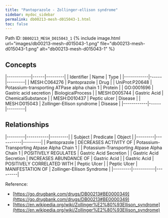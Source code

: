 ```yaml
---
title: "Pantoprazole - Zollinger-ellison syndrome"
sidebar: mydoc_sidebar
permalink: db00213-mesh-d015043-1.html
toc: false 
---
```



Path ID: `DB00213_MESH_D015043_1`
{% include image.html url="images/db00213-mesh-d015043-1.png" file="db00213-mesh-d015043-1.png" alt="db00213-mesh-d015043-1" %}

## Concepts

|------------|------|---------|
| Identifier | Name | Type    |
|------------|------|---------|
| MESH:C064276 | Pantoprazole | Drug |
| UniProt:P20648 | Potassium-transporting ATPase alpha chain 1 | Protein |
| GO:0001696 | Gastric acid secretion | BiologicalProcess |
| MESH:D005744 | Gastric Acid | ChemicalSubstance |
| MESH:D010437 | Peptic ulcer | Disease |
| MESH:D015043 | Zollinger-Ellison syndrome | Disease |
|------------|------|---------|

## Relationships

|---------|-----------|---------|
| Subject | Predicate | Object  |
|---------|-----------|---------|
| Pantoprazole | DECREASES ACTIVITY OF | Potassium-Transporting Atpase Alpha Chain 1 |
| Potassium-Transporting Atpase Alpha Chain 1 | POSITIVELY REGULATES | Gastric Acid Secretion |
| Gastric Acid Secretion | INCREASES ABUNDANCE OF | Gastric Acid |
| Gastric Acid | POSITIVELY CORRELATED WITH | Peptic Ulcer |
| Peptic Ulcer | MANIFESTATION OF | Zollinger-Ellison Syndrome |
|---------|-----------|---------|

Reference: 
  - [https://go.drugbank.com/drugs/DB00213#BE0000349](https://go.drugbank.com/drugs/DB00213#BE0000349)
  - [https://en.wikipedia.org/wiki/Zollinger%E2%80%93Ellison_syndrome](https://en.wikipedia.org/wiki/Zollinger%E2%80%93Ellison_syndrome)
